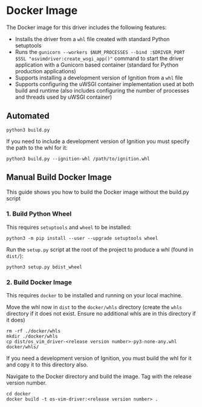 # Docker Image

The Docker image for this driver includes the following features:

- Installs the driver from a `whl` file created with standard Python setuptools
- Runs the `gunicorn --workers $NUM_PROCESSES --bind :$DRIVER_PORT $SSL "osvimdriver:create_wsgi_app()"` command to start the driver application with a Gunicorn based container (standard for Python production applications)
- Supports installing a development version of Ignition from a `whl` file
- Supports configuring the uWSGI container implementation used at both build and runtime (also includes configuring the number of processes and threads used by uWSGI container)

## Automated

```
python3 build.py 
```

If you need to include a development version of Ignition you must specify the path to the whl for it:

```
python3 build.py --ignition-whl /path/to/ignition.whl
```

## Manual Build Docker Image

This guide shows you how to build the Docker image without the build.py script

### 1. Build Python Wheel

This requires `setuptools` and `wheel` to be installed:

```
python3 -m pip install --user --upgrade setuptools wheel
```

Run the `setup.py` script at the root of the project to produce a whl (found in `dist/`):

```
python3 setup.py bdist_wheel
```

### 2. Build Docker Image

This requires `docker` to be installed and running on your local machine.

Move the whl now in `dist` to the `docker/whls` directory (create the `whls` directory if it does not exist. Ensure no additional whls are in this directory if it does)

```
rm -rf ./docker/whls
mkdir ./docker/whls
cp dist/os_vim_driver-<release version number>-py3-none-any.whl docker/whls/
```

If you need a development version of Ignition, you must build the whl for it and copy it to this directory also.

Navigate to the Docker directory and build the image. Tag with the release version number.

```
cd docker
docker build -t os-vim-driver:<release version number> .
```